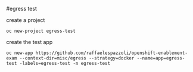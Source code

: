 #egress test

create a project
```
oc new-project egress-test
```
create the test app
```
oc new-app https://github.com/raffaelespazzoli/openshift-enablement-exam --context-dir=misc/egress --strategy=docker --name=app=egress-test -labels=egress-test -n egress-test
```
